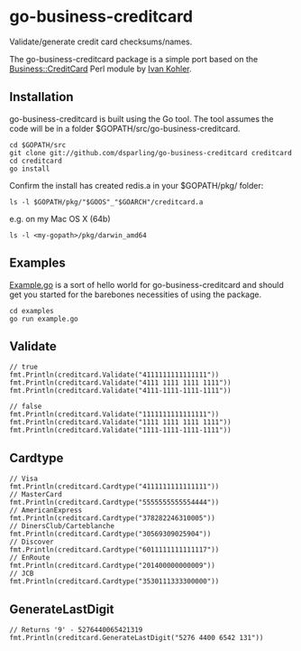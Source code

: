 go-business-creditcard
======================

Validate/generate credit card checksums/names.

The go-business-creditcard package is a simple port based on the
[Business::CreditCard](http://search.cpan.org/dist/Business-CreditCard/) Perl module
by [Ivan Kohler](http://search.cpan.org/~ivan/).

## Installation

go-business-creditcard is built using the Go tool. The tool assumes the code will be in a folder $GOPATH/src/go-business-creditcard.

	cd $GOPATH/src
	git clone git://github.com/dsparling/go-business-creditcard creditcard
	cd creditcard
	go install

Confirm the install has created redis.a in your $GOPATH/pkg/<arch> folder:

	ls -l $GOPATH/pkg/"$GOOS"_"$GOARCH"/creditcard.a

e.g. on my Mac OS X (64b)

	ls -l <my-gopath>/pkg/darwin_amd64

## Examples

[Example.go](https://github.com/dsparling/go-business-creditcard/blob/master/examples/example.go) is a sort of hello world for go-business-creditcard and should get you started for the barebones necessities of using the package.

	cd examples
	go run example.go

## Validate

	// true
	fmt.Println(creditcard.Validate("4111111111111111"))
	fmt.Println(creditcard.Validate("4111 1111 1111 1111"))
	fmt.Println(creditcard.Validate("4111-1111-1111-1111"))

	// false
	fmt.Println(creditcard.Validate("1111111111111111"))
	fmt.Println(creditcard.Validate("1111 1111 1111 1111"))
	fmt.Println(creditcard.Validate("1111-1111-1111-1111"))

## Cardtype

	// Visa
	fmt.Println(creditcard.Cardtype("4111111111111111"))
	// MasterCard
	fmt.Println(creditcard.Cardtype("5555555555554444"))
	// AmericanExpress
	fmt.Println(creditcard.Cardtype("378282246310005"))
	// DinersClub/Carteblanche
	fmt.Println(creditcard.Cardtype("30569309025904"))
	// Discover
	fmt.Println(creditcard.Cardtype("6011111111111117"))
	// EnRoute
	fmt.Println(creditcard.Cardtype("201400000000009"))
	// JCB
	fmt.Println(creditcard.Cardtype("3530111333300000"))

## GenerateLastDigit

	// Returns '9' - 5276440065421319
	fmt.Println(creditcard.GenerateLastDigit("5276 4400 6542 131"))
